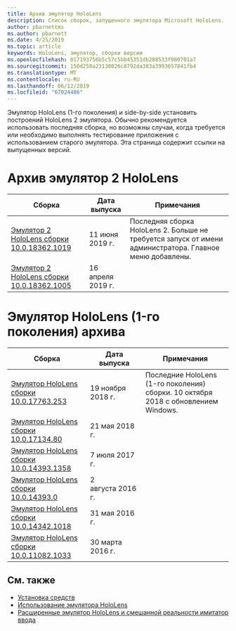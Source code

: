 ```yaml
---
title: Архив эмулятор HoloLens
description: Список сборок, запущенного эмулятора Microsoft HoloLens.
author: pbarnettms
ms.author: pbarnett
ms.date: 4/25/2019
ms.topic: article
keywords: HoloLens, эмулятор, сборки версии
ms.openlocfilehash: 017193756b5c57c5bb45351db208533f980701a7
ms.sourcegitcommit: 150d258a23130026c8792da383a3993657841fb4
ms.translationtype: MT
ms.contentlocale: ru-RU
ms.lasthandoff: 06/12/2019
ms.locfileid: "67024486"
---
```

Эмулятор HoloLens (1-го поколения) и side-by-side установить построений HoloLens 2 эмулятора. Обычно рекомендуется использовать последняя сборка, но возможны случаи, когда требуется или необходимо выполнять тестирование приложения с использованием старого эмулятора. Эта страница содержит ссылки на выпущенных версий.


# <a name="hololens-2-emulator-archive"></a>Архив эмулятор 2 HoloLens


|  Сборка |  Дата выпуска |  Примечания | 
|----------|----------|----------|
|  [Эмулятор 2 HoloLens сборки 10.0.18362.1019](https://go.microsoft.com/fwlink/?linkid=2095316) | 11 июня 2019 г. | Последняя сборка HoloLens 2.  Больше не требуется запуск от имени администратора.  Главное меню добавлены. |
|  [Эмулятор 2 HoloLens сборки 10.0.18362.1005](https://go.microsoft.com/fwlink/?linkid=2087187) | 16 апреля 2019 г. |  |


# <a name="hololens-emulator-1st-gen-archive"></a>Эмулятор HoloLens (1-го поколения) архива


|  Сборка |  Дата выпуска |  Примечания | 
|----------|----------|----------|
|  [Эмулятор HoloLens сборки 10.0.17763.253](https://go.microsoft.com/fwlink/?linkid=2065980) | 19 ноября 2018 г. | Последние HoloLens (1-го поколения) сборки. 10 октября 2018 с обновлением Windows. |
|  [Эмулятор HoloLens сборки 10.0.17134.80](https://go.microsoft.com/fwlink/?linkid=874531) | 21 мая 2018 г. | 
|  [Эмулятор HoloLens сборки 10.0.14393.1358](https://go.microsoft.com/fwlink/?linkid=852626) |  7 июля 2017 г. |
|  [Эмулятор HoloLens сборки 10.0.14393.0](http://go.microsoft.com/fwlink/?LinkID=823018) |  2 августа 2016 г. |
|  [Эмулятор HoloLens сборки 10.0.14342.1018](http://go.microsoft.com/fwlink/?LinkID=823018) |  31 мая 2016 г. |
|  [Эмулятор HoloLens сборки 10.0.11082.1033](http://go.microsoft.com/fwlink/?LinkID=724053) |  30 марта 2016 г. |

## <a name="see-also"></a>См. также
* [Установка средств](install-the-tools.md)
* [Использование эмулятора HoloLens](using-the-hololens-emulator.md)
* [Расширенные эмулятор HoloLens и смешанной реальности имитатор ввода](advanced-hololens-emulator-and-mixed-reality-simulator-input.md)
